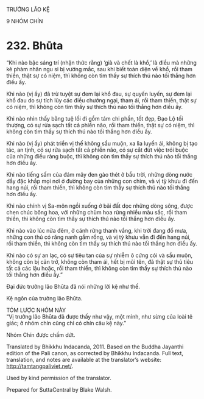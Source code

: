 TRƯỞNG LÃO KỆ

9 NHÓM CHÍN

# 232\. Bhūta

“Khi nào bậc sáng trí (nhận thức rằng) ‘già và chết là khổ,’ là điều mà những kẻ phàm nhân ngu si bị vướng mắc, sau khi biết toàn diện về khổ, rồi tham thiền, thật sự có niệm, thì không còn tìm thấy sự thích thú nào tối thắng hơn điều ấy.

Khi nào (vị ấy) đã trừ tuyệt sự đem lại khổ đau, sự quyến luyến, sự đem lại khổ đau do sự tích lũy các điều chướng ngại, tham ái, rồi tham thiền, thật sự có niệm, thì không còn tìm thấy sự thích thú nào tối thắng hơn điều ấy.

Khi nào nhìn thấy bằng tuệ lối đi gồm tám chi phần, tốt đẹp, Đạo Lộ tối thượng, có sự rửa sạch tất cả phiền não, rồi tham thiền, thật sự có niệm, thì không còn tìm thấy sự thích thú nào tối thắng hơn điều ấy.

Khi nào (vị ấy) phát triển vị thế không sầu muộn, xa lìa luyến ái, không bị tạo tác, an tịnh, có sự rửa sạch tất cả phiền não, có sự cắt đứt việc trói buộc của những điều ràng buộc, thì không còn tìm thấy sự thích thú nào tối thắng hơn điều ấy.

Khi nào tiếng sấm của đám mây đen gào thét ở bầu trời, những dòng nước dầy đặc khắp mọi nơi ở đường bay của những con chim, và vị tỳ khưu đi đến hang núi, rồi tham thiền, thì không còn tìm thấy sự thích thú nào tối thắng hơn điều ấy.

Khi nào chính vị Sa-môn ngồi xuống ở bãi đất dọc những dòng sông, được chen chúc bông hoa, với những chùm hoa rừng nhiều màu sắc, rồi tham thiền, thì không còn tìm thấy sự thích thú nào tối thắng hơn điều ấy.

Khi nào vào lúc nửa đêm, ở cánh rừng thanh vắng, khi trời đang đổ mưa, những con thú có răng nanh gầm rống, và vị tỳ khưu vẫn đi đến hang núi, rồi tham thiền, thì không còn tìm thấy sự thích thú nào tối thắng hơn điều ấy.

Khi nào có sự an lạc, có sự tiêu tan của sự nhiễm ô cứng cỏi và sầu muộn, không còn bị cản trở, không còn tham ái, hết bị mũi tên, đã thật sự thủ tiêu tất cả các lậu hoặc, rồi tham thiền, thì không còn tìm thấy sự thích thú nào tối thắng hơn điều ấy.”

Đại đức trưởng lão Bhūta đã nói những lời kệ như thế.

Kệ ngôn của trưởng lão Bhūta.

TÓM LƯỢC NHÓM NÀY  
“Vị trưởng lão Bhūta đã được thấy như vậy, một mình, như sừng của loài tê giác; ở nhóm chín cũng chỉ có chín câu kệ này.”

Nhóm Chín được chấm dứt.

Translated by Bhikkhu Indacanda, 2011. Based on the Buddha Jayanthi edition of the Pali canon, as corrected by Bhikkhu Indacanda. Full text, translation, and notes are available at the translator’s website: http://tamtangpaliviet.net/.

Used by kind permission of the translator.

Prepared for SuttaCentral by Blake Walsh.